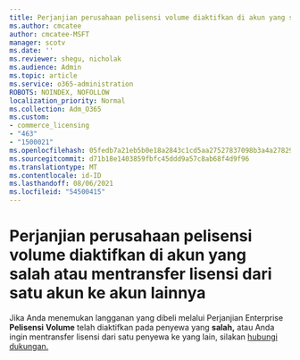 ```yaml
---
title: Perjanjian perusahaan pelisensi volume diaktifkan di akun yang salah
ms.author: cmcatee
author: cmcatee-MSFT
manager: scotv
ms.date: ''
ms.reviewer: shegu, nicholak
ms.audience: Admin
ms.topic: article
ms.service: o365-administration
ROBOTS: NOINDEX, NOFOLLOW
localization_priority: Normal
ms.collection: Adm_O365
ms.custom:
- commerce_licensing
- "463"
- "1500021"
ms.openlocfilehash: 05fedb7a21eb5b0e18a2843c1cd5aa27527837098b3a4a278298d2e92d8da6d3
ms.sourcegitcommit: d71b18e1403859fbfc45ddd9a57c8ab68f4d9f96
ms.translationtype: MT
ms.contentlocale: id-ID
ms.lasthandoff: 08/06/2021
ms.locfileid: "54500415"
---
```

# <a name="volume-licensing-enterprise-agreement-activated-on-the-wrong-account-or-transferring-licenses-from-one-account-to-another"></a>Perjanjian perusahaan pelisensi volume diaktifkan di akun yang salah atau mentransfer lisensi dari satu akun ke akun lainnya

Jika Anda menemukan langganan yang dibeli melalui Perjanjian Enterprise **Pelisensi** **Volume** telah diaktifkan pada penyewa yang **salah,** atau Anda ingin mentransfer lisensi dari satu penyewa ke yang lain, silakan [hubungi dukungan.](https://go.microsoft.com/fwlink/p/?linkid=518322)